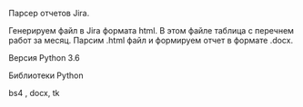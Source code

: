Парсер отчетов Jira. 
 
Генерируем файл в Jira формата html. В этом файле таблица с перечнем работ за месяц. 
Парсим .html файл и формируем отчет в формате .docx.

Версия Python 3.6

Библиотеки Python

bs4 , docx, tk
